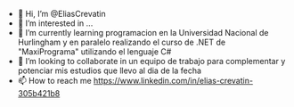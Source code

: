 - 👋 Hi, I’m @EliasCrevatin
- 👀 I’m interested in ...
- 🌱 I’m currently learning  programacion en la Universidad Nacional de Hurlingham y en paralelo realizando el curso de .NET de "MaxiPrograma" utilizando el lenguaje C#
- 💞️ I’m looking to collaborate in un equipo de trabajo para complementar y potenciar mis estudios que llevo al dia de la fecha
- 📫 How to reach me  https://www.linkedin.com/in/elias-crevatin-305b421b8

<!---
EliasCrevatin/EliasCrevatin is a ✨ special ✨ repository because its `README.md` (this file) appears on your GitHub profile.
You can click the Preview link to take a look at your changes.
--->
